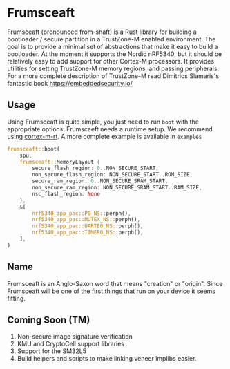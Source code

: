 # Frumsceaft 

Frumsceaft (pronounced from-shaft) is a Rust library for building a bootloader / secure partition in a TrustZone-M enabled environment. The goal is to provide a minimal set of abstractions that make it easy to build a bootloader. At the moment it supports the Nordic nRF5340, but it should be relatively easy to add support for other Cortex-M processors. It provides utilities for setting TrustZone-M memory regions, and passing peripherals. For a more complete description of TrustZone-M read Dimitrios Slamaris's fantastic book  <https://embeddedsecurity.io/>


## Usage

Using Frumsceaft is quite simple, you just need to run `boot` with the appropriate options. Frumscaeft needs a runtime setup. We recommend using [cortex-m-rt](https://github.com/rust-embedded/cortex-m-rt). A more complete example is available in `examples`

``` rust
frumsceaft::boot(
    spu,
    frumsceaft::MemoryLayout {
        secure_flash_region: 0..NON_SECURE_START,
        non_secure_flash_region: NON_SECURE_START..ROM_SIZE,
        secure_ram_region: 0..NON_SECURE_SRAM_START,
        non_secure_ram_region: NON_SECURE_SRAM_START..RAM_SIZE,
        nsc_flash_region: None
    },
    &[
        nrf5340_app_pac::P0_NS::perph(),
        nrf5340_app_pac::MUTEX_NS::perph(),
        nrf5340_app_pac::UARTE0_NS::perph(),
        nrf5340_app_pac::TIMER0_NS::perph(),
    ],
)
```

## Name

Frumsceaft is an Anglo-Saxon word that means "creation" or "origin". Since Frumsceaft will be one of the first things that run on your device it seems fitting.

## Coming Soon (TM)
1. Non-secure image signature verification
2. KMU and CryptoCell support libraries
3. Support for the SM32L5
4. Build helpers and scripts to make linking veneer implibs easier.
